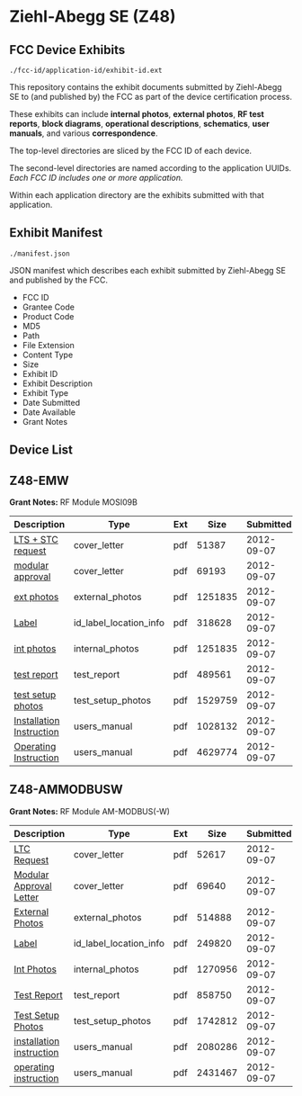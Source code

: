 # Ziehl-Abegg SE (Z48)
## FCC Device Exhibits

```
./fcc-id/application-id/exhibit-id.ext
```

This repository contains the exhibit documents submitted by Ziehl-Abegg SE to (and published by) the FCC as part of the device certification process.

These exhibits can include **internal photos**, **external photos**, **RF test reports**, **block diagrams**, **operational descriptions**, **schematics**, **user manuals**, and various **correspondence**.

The top-level directories are sliced by the FCC ID of each device.

The second-level directories are named according to the application UUIDs. *Each FCC ID includes one or more application.*

Within each application directory are the exhibits submitted with that application. 

## Exhibit Manifest

```
./manifest.json
```

JSON manifest which describes each exhibit submitted by Ziehl-Abegg SE and published by the FCC.

- FCC ID
- Grantee Code
- Product Code
- MD5
- Path
- File Extension
- Content Type
- Size
- Exhibit ID
- Exhibit Description
- Exhibit Type
- Date Submitted
- Date Available
- Grant Notes

## Device List
## Z48-EMW
**Grant Notes:** RF Module MOSI09B

| Description | Type | Ext | Size | Submitted | Available |
| ----------- | ---- | --- | ---- | --------- | --------- |
| [LTS + STC request](Z48-EMW/c69eb2684ab0b92db5535892bd2fe662/1785609.pdf) | cover_letter | pdf | 51387 | 2012-09-07 | 2012-09-07 |
| [modular approval](Z48-EMW/c69eb2684ab0b92db5535892bd2fe662/1785610.pdf) | cover_letter | pdf | 69193 | 2012-09-07 | 2012-09-07 |
| [ext photos](Z48-EMW/c69eb2684ab0b92db5535892bd2fe662/1785603.pdf) | external_photos | pdf | 1251835 | 2012-09-07 | 2012-09-07 |
| [Label](Z48-EMW/c69eb2684ab0b92db5535892bd2fe662/1785602.pdf) | id_label_location_info | pdf | 318628 | 2012-09-07 | 2012-09-07 |
| [int photos](Z48-EMW/c69eb2684ab0b92db5535892bd2fe662/1785603.pdf) | internal_photos | pdf | 1251835 | 2012-09-07 | 2012-09-07 |
| [test report](Z48-EMW/c69eb2684ab0b92db5535892bd2fe662/1785605.pdf) | test_report | pdf | 489561 | 2012-09-07 | 2012-09-07 |
| [test setup photos](Z48-EMW/c69eb2684ab0b92db5535892bd2fe662/1785606.pdf) | test_setup_photos | pdf | 1529759 | 2012-09-07 | 2012-09-07 |
| [Installation Instruction](Z48-EMW/c69eb2684ab0b92db5535892bd2fe662/1785607.pdf) | users_manual | pdf | 1028132 | 2012-09-07 | 2012-09-07 |
| [Operating Instruction](Z48-EMW/c69eb2684ab0b92db5535892bd2fe662/1785608.pdf) | users_manual | pdf | 4629774 | 2012-09-07 | 2012-09-07 |
## Z48-AMMODBUSW
**Grant Notes:** RF Module AM-MODBUS(-W)

| Description | Type | Ext | Size | Submitted | Available |
| ----------- | ---- | --- | ---- | --------- | --------- |
| [LTC Request](Z48-AMMODBUSW/2b0a5397e90a35b43f002a54f754bf87/1785840.pdf) | cover_letter | pdf | 52617 | 2012-09-07 | 2012-09-07 |
| [Modular Approval Letter](Z48-AMMODBUSW/2b0a5397e90a35b43f002a54f754bf87/1785841.pdf) | cover_letter | pdf | 69640 | 2012-09-07 | 2012-09-07 |
| [External Photos](Z48-AMMODBUSW/2b0a5397e90a35b43f002a54f754bf87/1785833.pdf) | external_photos | pdf | 514888 | 2012-09-07 | 2012-09-07 |
| [Label](Z48-AMMODBUSW/2b0a5397e90a35b43f002a54f754bf87/1785837.pdf) | id_label_location_info | pdf | 249820 | 2012-09-07 | 2012-09-07 |
| [Int Photos](Z48-AMMODBUSW/2b0a5397e90a35b43f002a54f754bf87/1785834.pdf) | internal_photos | pdf | 1270956 | 2012-09-07 | 2012-09-07 |
| [Test Report](Z48-AMMODBUSW/2b0a5397e90a35b43f002a54f754bf87/1785835.pdf) | test_report | pdf | 858750 | 2012-09-07 | 2012-09-07 |
| [Test Setup Photos](Z48-AMMODBUSW/2b0a5397e90a35b43f002a54f754bf87/1785836.pdf) | test_setup_photos | pdf | 1742812 | 2012-09-07 | 2012-09-07 |
| [installation instruction](Z48-AMMODBUSW/2b0a5397e90a35b43f002a54f754bf87/1785838.pdf) | users_manual | pdf | 2080286 | 2012-09-07 | 2012-09-07 |
| [operating instruction](Z48-AMMODBUSW/2b0a5397e90a35b43f002a54f754bf87/1785839.pdf) | users_manual | pdf | 2431467 | 2012-09-07 | 2012-09-07 |
